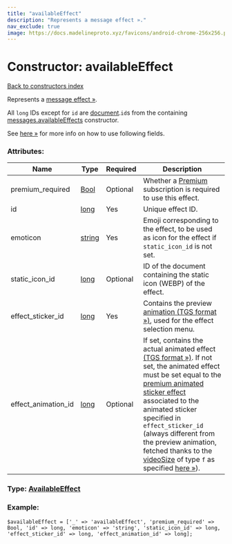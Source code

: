 ```yaml
---
title: "availableEffect"
description: "Represents a message effect »."
nav_exclude: true
image: https://docs.madelineproto.xyz/favicons/android-chrome-256x256.png
---
```

# Constructor: availableEffect  
[Back to constructors index](/API_docs/constructors/index.html)



Represents a [message effect »](https://core.telegram.org/api/effects).

All `long` IDs except for `id` are [document](../constructors/document.html).`id`s from the containing [messages.availableEffects](../constructors/messages.availableEffects.html) constructor.

See [here »](https://core.telegram.org/api/effects) for more info on how to use following fields.

### Attributes:

| Name     |    Type       | Required | Description |
|----------|---------------|----------|-------------|
|premium\_required|[Bool](/API_docs/types/Bool.html) | Optional|Whether a [Premium](https://core.telegram.org/api/premium) subscription is required to use this effect.|
|id|[long](/API_docs/types/long.html) | Yes|Unique effect ID.|
|emoticon|[string](/API_docs/types/string.html) | Yes|Emoji corresponding to the effect, to be used as icon for the effect if `static_icon_id` is not set.|
|static\_icon\_id|[long](/API_docs/types/long.html) | Optional|ID of the document containing the static icon (WEBP) of the effect.|
|effect\_sticker\_id|[long](/API_docs/types/long.html) | Yes|Contains the preview [animation (TGS format »)](https://core.telegram.org/api/stickers#animated-stickers), used for the effect selection menu.|
|effect\_animation\_id|[long](/API_docs/types/long.html) | Optional|If set, contains the actual animated effect [(TGS format »)](https://core.telegram.org/api/stickers#animated-stickers). If not set, the animated effect must be set equal to the [premium animated sticker effect](https://core.telegram.org/api/stickers#premium-animated-sticker-effects) associated to the animated sticker specified in `effect_sticker_id` (always different from the preview animation, fetched thanks to the [videoSize](../constructors/videoSize.html) of type `f` as specified [here »](https://core.telegram.org/api/stickers#premium-animated-sticker-effects)).|



### Type: [AvailableEffect](/API_docs/types/AvailableEffect.html)


### Example:

```
$availableEffect = ['_' => 'availableEffect', 'premium_required' => Bool, 'id' => long, 'emoticon' => 'string', 'static_icon_id' => long, 'effect_sticker_id' => long, 'effect_animation_id' => long];
```  
